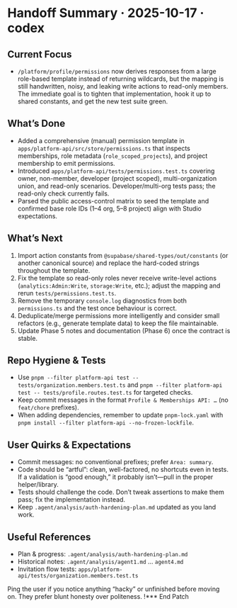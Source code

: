 # Handoff Summary · 2025-10-17 · codex

## Current Focus
- `/platform/profile/permissions` now derives responses from a large role-based template instead of returning wildcards, but the mapping is still handwritten, noisy, and leaking write actions to read-only members. The immediate goal is to tighten that implementation, hook it up to shared constants, and get the new test suite green.

## What’s Done
- Added a comprehensive (manual) permission template in `apps/platform-api/src/store/permissions.ts` that inspects memberships, role metadata (`role_scoped_projects`), and project membership to emit permissions.
- Introduced `apps/platform-api/tests/permissions.test.ts` covering owner, non-member, developer (project scoped), multi-organization union, and read-only scenarios. Developer/multi-org tests pass; the read-only check currently fails.
- Parsed the public access-control matrix to seed the template and confirmed base role IDs (1–4 org, 5–8 project) align with Studio expectations.

## What’s Next
1. Import action constants from `@supabase/shared-types/out/constants` (or another canonical source) and replace the hard-coded strings throughout the template.
2. Fix the template so read-only roles never receive write-level actions (`analytics:Admin:Write`, `storage:Write`, etc.); adjust the mapping and rerun `tests/permissions.test.ts`.
3. Remove the temporary `console.log` diagnostics from both `permissions.ts` and the test once behaviour is correct.
4. Deduplicate/merge permissions more intelligently and consider small refactors (e.g., generate template data) to keep the file maintainable.
5. Update Phase 5 notes and documentation (Phase 6) once the contract is stable.

## Repo Hygiene & Tests
- Use `pnpm --filter platform-api test -- tests/organization.members.test.ts` and `pnpm --filter platform-api test -- tests/profile.routes.test.ts` for targeted checks.
- Keep commit messages in the format `Profile & Memberships API: …` (no `feat/chore` prefixes).
- When adding dependencies, remember to update `pnpm-lock.yaml` with `pnpm install --filter platform-api --no-frozen-lockfile`.

## User Quirks & Expectations
- Commit messages: no conventional prefixes; prefer `Area: summary`.
- Code should be “artful”: clean, well-factored, no shortcuts even in tests. If a validation is “good enough,” it probably isn’t—pull in the proper helper/library.
- Tests should challenge the code. Don’t tweak assertions to make them pass; fix the implementation instead.
- Keep `.agent/analysis/auth-hardening-plan.md` updated as you land work.

## Useful References
- Plan & progress: `.agent/analysis/auth-hardening-plan.md`
- Historical notes: `.agent/analysis/agent1.md` … `agent4.md`
- Invitation flow tests: `apps/platform-api/tests/organization.members.test.ts`

Ping the user if you notice anything “hacky” or unfinished before moving on. They prefer blunt honesty over politeness.  !*** End Patch
